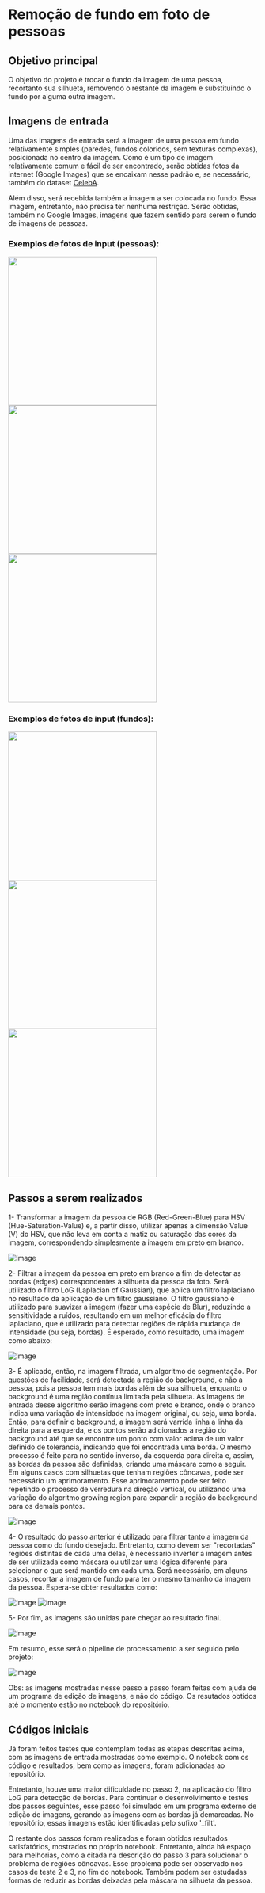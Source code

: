 # Remoção de fundo em foto de pessoas

## Objetivo principal

O objetivo do projeto é trocar o fundo da imagem de uma pessoa, recortanto sua silhueta, removendo o restante da imagem e substituindo o fundo por alguma outra imagem.

## Imagens de entrada
Uma das imagens de entrada será a imagem de uma pessoa em fundo relativamente simples (paredes, fundos coloridos, sem texturas complexas), posicionada no centro da imagem. Como é um tipo de imagem relativamente comum e fácil de ser encontrado, serão obtidas fotos da internet (Google Images) que se encaixam nesse padrão e, se necessário, também do dataset [CelebA](https://mmlab.ie.cuhk.edu.hk/projects/CelebA.html).

Além disso, será recebida também a imagem a ser colocada no fundo. Essa imagem, entretanto, não precisa ter nenhuma restrição. Serão obtidas, também no Google Images, imagens que fazem sentido para serem o fundo de imagens de pessoas.

### Exemplos de fotos de input (pessoas):

<img src="https://user-images.githubusercontent.com/26654694/123514987-127e2100-d66c-11eb-8a3c-f00d3e753292.jpg" width=300>
<img src="https://i.pinimg.com/736x/45/8d/d4/458dd4483c1a91323f1c226fd3031f08.jpg" width=300>
<img src="https://veja.abril.com.br/wp-content/uploads/2018/05/modelo-branca-oculos-20170723-001.jpg" width=300>

### Exemplos de fotos de input (fundos):

<img src="https://cdn.awsli.com.br/600x450/1190/1190687/produto/44592263/595010e202.jpg" width=300>
<img src="https://diariodonordeste.verdesmares.com.br/image/contentid/policy:1.3071527:1618093643/Praia.jpg?f=16x9&h=720&q=0.8&w=1280&$p$f$h$q$w=aa52200" width=300>
<img src="https://super.abril.com.br/wp-content/uploads/2018/04/bibliotecas.png" width=300>

## Passos a serem realizados 

1- Transformar a imagem da pessoa de RGB (Red-Green-Blue) para HSV (Hue-Saturation-Value) e, a partir disso, utilizar apenas a dimensão Value (V) do HSV, que não leva em conta a matiz ou saturação das cores da imagem, correspondendo simplesmente a imagem em preto em branco.

![image](https://user-images.githubusercontent.com/26654694/123513753-3427da00-d665-11eb-89a4-504e36839a54.png)

2- Filtrar a imagem da pessoa em preto em branco a fim de detectar as bordas (edges) correspondentes à silhueta da pessoa da foto. Será utilizado o filtro LoG (Laplacian of Gaussian), que aplica um filtro laplaciano no resultado da aplicação de um filtro gaussiano. O filtro gaussiano é utilizado para suavizar a imagem (fazer uma espécie de Blur), reduzindo a sensitividade a ruídos, resultando em um melhor eficácia do filtro laplaciano, que é utilizado para detectar regiões de rápida mudança de intensidade (ou seja, bordas). É esperado, como resultado, uma imagem como abaixo:

![image](https://user-images.githubusercontent.com/26654694/123515750-2414f800-d66f-11eb-8c20-8e763c9fa649.png)

3- É aplicado, então, na imagem filtrada, um algoritmo de segmentação. Por questões de facilidade, será detectada a região do background, e não a pessoa, pois a pessoa tem mais bordas além de sua silhueta, enquanto o background é uma região contínua limitada pela silhueta. 
As imagens de entrada desse algoritmo serão imagens com preto e branco, onde o branco indica uma variação de intensidade na imagem original, ou seja, uma borda. Então, para definir o background, a imagem será varrida linha a linha da direita para a esquerda, e os pontos serão adicionados a região do background até que se encontre um ponto com valor acima de um valor definido de tolerancia, indicando que foi encontrada uma borda. O mesmo processo é feito para no sentido inverso, da esquerda para direita e, assim, as bordas da pessoa são definidas, criando uma máscara como a seguir. Em alguns casos com silhuetas que tenham regiões côncavas, pode ser necessário um aprimoramento. Esse aprimoramento pode ser feito repetindo o processo de verredura na direção vertical, ou utilizando uma variação do algoritmo growing region para expandir a região do background para os demais pontos.

![image](https://user-images.githubusercontent.com/26654694/123515765-3000ba00-d66f-11eb-8d93-27d263202b16.png)

4- O resultado do passo anterior é utilizado para filtrar tanto a imagem da pessoa como do fundo desejado. Entretanto, como devem ser "recortadas" regiões distintas de cada uma delas, é necessário inverter a imagem antes de ser utilizada como máscara ou utilizar uma lógica diferente para selecionar o que será mantido em cada uma. Será necessário, em alguns casos, recortar a imagem de fundo para ter o mesmo tamanho da imagem da pessoa. Espera-se obter resultados como:

![image](https://user-images.githubusercontent.com/26654694/123515470-e368af00-d66d-11eb-990e-3b18334c97da.png)
![image](https://user-images.githubusercontent.com/26654694/123515475-e8c5f980-d66d-11eb-96ef-3ef096820d65.png)

5- Por fim, as imagens são unidas pare chegar ao resultado final.

![image](https://user-images.githubusercontent.com/26654694/123515488-f8ddd900-d66d-11eb-99da-817e89d9637d.png)

Em resumo, esse será o pipeline de processamento a ser seguido pelo projeto:

![image](https://user-images.githubusercontent.com/26654694/123515502-085d2200-d66e-11eb-880f-64cb1afa14d3.png)

Obs: as imagens mostradas nesse passo a passo foram feitas com ajuda de um programa de edição de imagens, e não do código. Os resutados obtidos até o momento estão no notebook do repositório.

## Códigos iniciais

Já foram feitos testes que contemplam todas as etapas descritas acima, com as imagens de entrada mostradas como exemplo. O notebok com os código e resultados, bem como as imagens, foram adicionadas ao repositório. 

Entretanto, houve uma maior dificuldade no passo 2, na aplicação do filtro LoG para detecção de bordas. Para continuar o desenvolvimento e testes dos passos seguintes, esse passo foi simulado em um programa externo de edição de imagens, gerando as imagens com as bordas já demarcadas. No repositório, essas imagens estão identificadas pelo sufixo '_filt'.

O restante dos passos foram realizados e foram obtidos resultados satisfatórios, mostrados no próprio notebook. Entretanto, ainda há espaço para melhorias, como a citada na descrição do passo 3 para solucionar o problema de regiões côncavas. Esse problema pode ser observado nos casos de teste 2 e 3, no fim do notebook. Também podem ser estudadas formas de reduzir as bordas deixadas pela máscara na silhueta da pessoa.

